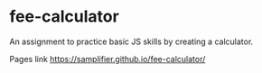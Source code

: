 # fee-calculator
An assignment to practice basic JS skills by creating a calculator.

Pages link
https://samplifier.github.io/fee-calculator/
